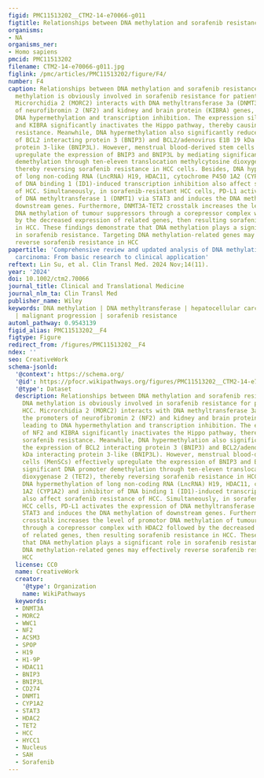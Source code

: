 ```yaml
---
figid: PMC11513202__CTM2-14-e70066-g011
figtitle: Relationships between DNA methylation and sorafenib resistance in HCC
organisms:
- NA
organisms_ner:
- Homo sapiens
pmcid: PMC11513202
filename: CTM2-14-e70066-g011.jpg
figlink: /pmc/articles/PMC11513202/figure/F4/
number: F4
caption: Relationships between DNA methylation and sorafenib resistance in HCC. DNA
  methylation is obviously involved in sorafenib resistance for patients with HCC.
  Microrchidia 2 (MORC2) interacts with DNA methyltransferase 3a (DNMT3A) at the promoters
  of neurofibromin 2 (NF2) and kidney and brain protein (KIBRA) genes, leading to
  DNA hypermethylation and transcription inhibition. The expression silence of NF2
  and KIBRA significantly inactivates the Hippo pathway, thereby causing sorafenib
  resistance. Meanwhile, DNA hypermethylation also significantly reduces the expression
  of BCL2 interacting protein 3 (BNIP3) and BCL2/adenovirus E1B 19 kDa interacting
  protein 3‐like (BNIP3L). However, menstrual blood‐derived stem cells (MenSCs) effectively
  upregulate the expression of BNIP3 and BNIP3L by mediating significant DNA promoter
  demethylation through ten‐eleven translocation methylcytosine dioxygenase 2 (TET2),
  thereby reversing sorafenib resistance in HCC cells. Besides, DNA hypermethylation
  of long non‐coding RNA (LncRNA) H19, HDAC11, cytochrome P450 1A2 (CYP1A2) and inhibitor
  of DNA binding 1 (ID1)‐induced transcription inhibition also affect sorafenib resistance
  of HCC. Simultaneously, in sorafenib‐resistant HCC cells, PD‐L1 activates the expression
  of DNA methyltransferase 1 (DNMT1) via STAT3 and induces the DNA methylation of
  downstream genes. Furthermore, DNMT3A‐TET2 crosstalk increases the level of promotor
  DNA methylation of tumour suppressors through a corepressor complex with HDAC2 followed
  by the decreased expression of related genes, then resulting sorafenib resistance
  in HCC. These findings demonstrate that DNA methylation plays a significant role
  in sorafenib resistance. Targeting DNA methylation‐related genes may effectively
  reverse sorafenib resistance in HCC
papertitle: 'Comprehensive review and updated analysis of DNA methylation in hepatocellular
  carcinoma: From basic research to clinical application'
reftext: Lin Su, et al. Clin Transl Med. 2024 Nov;14(11).
year: '2024'
doi: 10.1002/ctm2.70066
journal_title: Clinical and Translational Medicine
journal_nlm_ta: Clin Transl Med
publisher_name: Wiley
keywords: DNA methylation | DNA methyltransferase | hepatocellular carcinoma | inhibitors
  | malignant progression | sorafenib resistance
automl_pathway: 0.9543139
figid_alias: PMC11513202__F4
figtype: Figure
redirect_from: /figures/PMC11513202__F4
ndex: ''
seo: CreativeWork
schema-jsonld:
  '@context': https://schema.org/
  '@id': https://pfocr.wikipathways.org/figures/PMC11513202__CTM2-14-e70066-g011.html
  '@type': Dataset
  description: Relationships between DNA methylation and sorafenib resistance in HCC.
    DNA methylation is obviously involved in sorafenib resistance for patients with
    HCC. Microrchidia 2 (MORC2) interacts with DNA methyltransferase 3a (DNMT3A) at
    the promoters of neurofibromin 2 (NF2) and kidney and brain protein (KIBRA) genes,
    leading to DNA hypermethylation and transcription inhibition. The expression silence
    of NF2 and KIBRA significantly inactivates the Hippo pathway, thereby causing
    sorafenib resistance. Meanwhile, DNA hypermethylation also significantly reduces
    the expression of BCL2 interacting protein 3 (BNIP3) and BCL2/adenovirus E1B 19
    kDa interacting protein 3‐like (BNIP3L). However, menstrual blood‐derived stem
    cells (MenSCs) effectively upregulate the expression of BNIP3 and BNIP3L by mediating
    significant DNA promoter demethylation through ten‐eleven translocation methylcytosine
    dioxygenase 2 (TET2), thereby reversing sorafenib resistance in HCC cells. Besides,
    DNA hypermethylation of long non‐coding RNA (LncRNA) H19, HDAC11, cytochrome P450
    1A2 (CYP1A2) and inhibitor of DNA binding 1 (ID1)‐induced transcription inhibition
    also affect sorafenib resistance of HCC. Simultaneously, in sorafenib‐resistant
    HCC cells, PD‐L1 activates the expression of DNA methyltransferase 1 (DNMT1) via
    STAT3 and induces the DNA methylation of downstream genes. Furthermore, DNMT3A‐TET2
    crosstalk increases the level of promotor DNA methylation of tumour suppressors
    through a corepressor complex with HDAC2 followed by the decreased expression
    of related genes, then resulting sorafenib resistance in HCC. These findings demonstrate
    that DNA methylation plays a significant role in sorafenib resistance. Targeting
    DNA methylation‐related genes may effectively reverse sorafenib resistance in
    HCC
  license: CC0
  name: CreativeWork
  creator:
    '@type': Organization
    name: WikiPathways
  keywords:
  - DNMT3A
  - MORC2
  - WWC1
  - NF2
  - ACSM3
  - SPOP
  - H19
  - H1-9P
  - HDAC11
  - BNIP3
  - BNIP3L
  - CD274
  - DNMT1
  - CYP1A2
  - STAT3
  - HDAC2
  - TET2
  - HCC
  - HYCC1
  - Nucleus
  - SAH
  - Sorafenib
---
```

